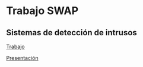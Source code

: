 # Trabajo SWAP
## Sistemas de detección de intrusos

[Trabajo](https://github.com/AGCarlos/SWAP_1718/blob/master/trabajo/Deteccion%20de%20intrusos.pdf)

[Presentación](https://github.com/AGCarlos/SWAP_1718/blob/master/trabajo/INTRUDERS%20DETECTED.pdf)
